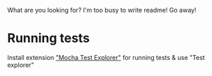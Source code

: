 What are you looking for? I'm too busy to write readme!
Go away!

# Running tests

Install extension ["Mocha Test Explorer"](https://marketplace.visualstudio.com/items?itemName=hbenl.vscode-mocha-test-adapter) for running tests & use "Test explorer"